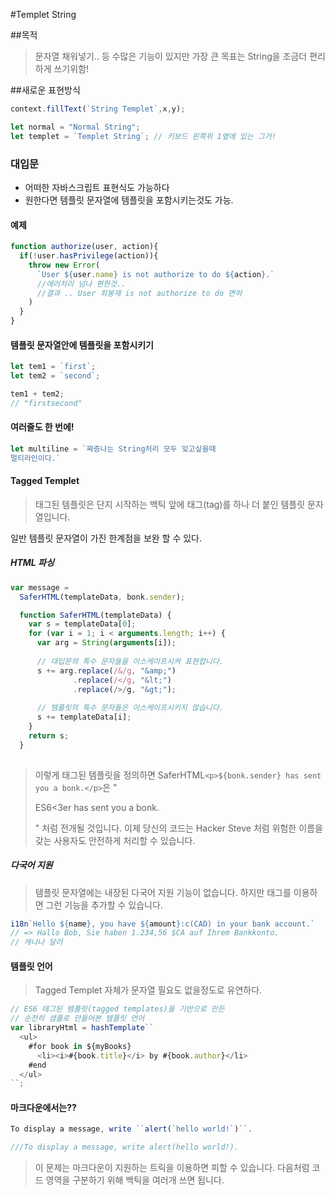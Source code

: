 #Templet String

##목적
>문자열 채워넣기.. 등 수많은 기능이 있지만 가장 큰 목표는 String을 조금더 편리하게 쓰기위함!

##새로운 표현방식
```js
context.fillText(`String Templet`,x,y);

let normal = "Normal String";
let templet = `Templet String`; // 키보드 왼쪽위 1옆에 있는 그거!
```

### 대입문
- 어떠한 자바스크립트 표현식도 가능하다
- 원한다면 템플릿 문자열에 템플릿을 포함시키는것도 가능.

#### 예제
```js
function authorize(user, action){
  if(!user.hasPrivilege(action)){
    throw new Error(
      `User ${user.name} is not authorize to do ${action}.`
      //에러처리 넘나 편한것..
      //결과 .. User 최봉재 is not authorize to do 면허
    )
  }
}
```

#### 템플릿 문자열안에 템플릿을 포함시키기
```js
let tem1 = `first`;
let tem2 = `second`;

tem1 + tem2;
// "firstsecond"

```


#### 여러줄도 한 번에!
```js
let multiline = `짜증나는 String처리 모두 잊고싶을때
멀티라인이다.`
```

#### Tagged Templet

 > 태그된 템플릿은 단지 시작하는 백틱 앞에 태그(tag)를 하나 더 붙인 템플릿 문자열입니다.

일반 템플릿 문자열이 가진 한계점을 보완 할 수 있다. 

##### HTML 파싱
```js
var message =
  SaferHTML(templateData, bonk.sender);

  function SaferHTML(templateData) {
    var s = templateData[0];
    for (var i = 1; i < arguments.length; i++) {
      var arg = String(arguments[i]);
  
      // 대입문의 특수 문자들을 이스케이프시켜 표현합니다.
      s += arg.replace(/&/g, "&amp;")
              .replace(/</g, "&lt;")
              .replace(/>/g, "&gt;");
  
      // 템플릿의 특수 문자들은 이스케이프시키지 않습니다.
      s += templateData[i];
    }
    return s;
  }
  
```
>이렇게 태그된 템플릿을 정의하면 SaferHTML`<p>${bonk.sender} has sent you a bonk.</p>`은 "<p>ES6&lt;3er has sent you a bonk.</p>" 처럼 전개될 것입니다. 이제 당신의 코드는 Hacker Steve <script>alert('xss');</script>처럼 위험한 이름을 갖는 사용자도 안전하게 처리할 수 있습니다.




##### 다국어 지원

>템플릿 문자열에는 내장된 다국어 지원 기능이 없습니다. 하지만 태그를 이용하면 그런 기능을 추가할 수 있습니다. 

```js
i18n`Hello ${name}, you have ${amount}:c(CAD) in your bank account.`
// => Hallo Bob, Sie haben 1.234,56 $CA auf Ihrem Bankkonto.
// 캐나나 달러 
```

#### 템플릿 언어

>Tagged Templet 자체가 문자열 필요도 없을정도로 유연하다. 

```js
// ES6 태그된 템플릿(tagged templates)을 기반으로 만든
// 순전히 샘플로 만들어본 템플릿 언어
var libraryHtml = hashTemplate``
  <ul>
    #for book in ${myBooks}
      <li><i>#{book.title}</i> by #{book.author}</li>
    #end
  </ul>
``;
```

#### 마크다운에서는??

```js
To display a message, write ``alert(`hello world!`)``.

///To display a message, write alert(hello world!).
```
> 이 문제는 마크다운이 지원하는 트릭을 이용하면 피할 수 있습니다. 다음처럼 코드 영역을 구분하기 위해 백틱을 여러개 쓰면 됩니다.

